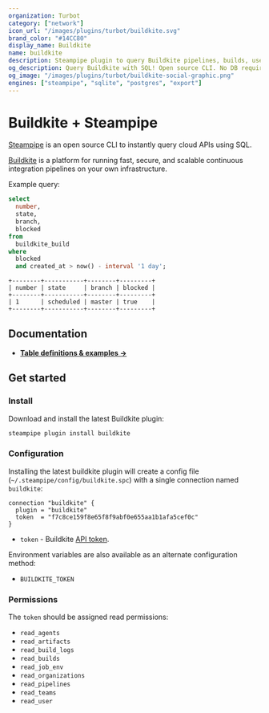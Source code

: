 ```yaml
---
organization: Turbot
category: ["network"]
icon_url: "/images/plugins/turbot/buildkite.svg"
brand_color: "#14CC80"
display_name: Buildkite
name: buildkite
description: Steampipe plugin to query Buildkite pipelines, builds, users and more.
og_description: Query Buildkite with SQL! Open source CLI. No DB required.
og_image: "/images/plugins/turbot/buildkite-social-graphic.png"
engines: ["steampipe", "sqlite", "postgres", "export"]
---
```


# Buildkite + Steampipe

[Steampipe](https://steampipe.io) is an open source CLI to instantly query cloud APIs using SQL.

[Buildkite](https://buildkite.com) is a platform for running fast, secure, and scalable continuous integration pipelines on your own infrastructure.

Example query:
```sql
select
  number,
  state,
  branch,
  blocked
from
  buildkite_build
where
  blocked
  and created_at > now() - interval '1 day';
```

```
+--------+-----------+--------+---------+
| number | state     | branch | blocked |
+--------+-----------+--------+---------+
| 1      | scheduled | master | true    |
+--------+-----------+--------+---------+
```

## Documentation

- **[Table definitions & examples →](/plugins/turbot/buildkite/tables)**

## Get started

### Install

Download and install the latest Buildkite plugin:

```bash
steampipe plugin install buildkite
```

### Configuration

Installing the latest buildkite plugin will create a config file (`~/.steampipe/config/buildkite.spc`) with a single connection named `buildkite`:

```hcl
connection "buildkite" {
  plugin = "buildkite"
  token  = "f7c8ce159f8e65f8f9abf0e655aa1b1afa5cef0c"
}
```

* `token` - Buildkite [API token](https://buildkite.com/docs/apis/managing-api-tokens).

Environment variables are also available as an alternate configuration method:
* `BUILDKITE_TOKEN`

### Permissions

The `token` should be assigned read permissions:
- `read_agents`
- `read_artifacts`
- `read_build_logs`
- `read_builds`
- `read_job_env`
- `read_organizations`
- `read_pipelines`
- `read_teams`
- `read_user`


